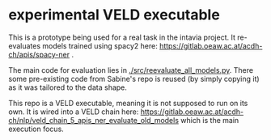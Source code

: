 # experimental VELD executable

This is a prototype being used for a real task in the intavia project. It re-evaluates models 
trained using spacy2 here: https://gitlab.oeaw.ac.at/acdh-ch/apis/spacy-ner .

The main code for evaluation lies in
[./src/reevaluate_all_models.py](./src/reevaluate_all_models.py). There some pre-existing code from
Sabine's repo is reused (by simply copying it) as it was tailored to the data shape.

This repo is a VELD executable, meaning it is not supposed to run on its own. It is wired into a
VELD chain here: https://gitlab.oeaw.ac.at/acdh-ch/nlp/veld_chain_5_apis_ner_evaluate_old_models
which is the main execution focus. 
